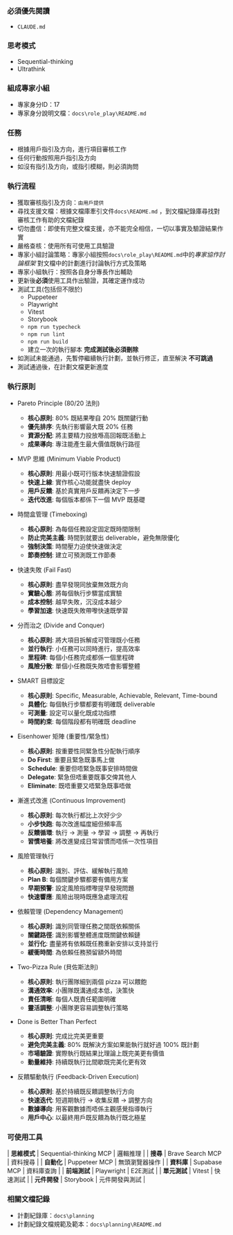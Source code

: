 ### 必須優先閱讀
- `CLAUDE.md`

### 思考模式
- Sequential-thinking
- Ultrathink

### 組成專家小組
- 專家身分ID：17
- 專家身分說明文檔：`docs\role_play\README.md`

### 任務
- 根據用戶指引及方向，進行項目審核工作
- 任何行動按照用戶指引及方向
- 如沒有指引及方向，或指引模糊，則必須詢問

### 執行流程
- 獲取審核指引及方向：`由用戶提供`
- 尋找支援文檔：根據文檔庫牽引文件`docs\README.md` ，到文檔紀錄庫尋找對審核工作有助的文檔紀錄
- 切勿盡信：即使有完整文檔支援，亦不能完全相信，一切以事實及驗證結果作實
- 嚴格查核：使用所有可使用工具驗證
- 專家小組討論策略：專家小組按照`docs\role_play\README.md`中的*專家協作討論框架* 對文檔中的計劃進行討論執行方式及策略
- 專家小組執行：按照各自身分專長作出輔助
- 更新後**必須**使用工具作出驗證，其確定運作成功
- 測試工具(包括但不限於)
   - Puppeteer
   - Playwright
   - Vitest
   - Storybook
   - `npm run typecheck`
   - `npm run lint`
   - `npm run build`
   - 建立一次的執行腳本 **完成測試後必須刪除**
- 如測試未能通過，先暫停繼續執行計劃，並執行修正，直至解決 **不可跳過**
- 測試通過後，在計劃文檔更新進度

### 執行原則

- Pareto Principle (80/20 法則)
  - **核心原則**: 80% 既結果嚟自 20% 既關鍵行動
  - **優先排序**: 先執行影響最大既 20% 任務
  - **資源分配**: 將主要精力投放喺高回報既活動上
  - **成果導向**: 專注能產生最大價值既執行路徑

- MVP 思維 (Minimum Viable Product)
  - **核心原則**: 用最小既可行版本快速驗證假設
  - **快速上線**: 實作核心功能就盡快 deploy
  - **用戶反饋**: 基於真實用戶反饋再決定下一步
  - **迭代改進**: 每個版本都係下一個 MVP 既基礎

- 時間盒管理 (Timeboxing)
  - **核心原則**: 為每個任務設定固定既時間限制
  - **防止完美主義**: 時間到就要出 deliverable，避免無限優化
  - **強制決策**: 時間壓力迫使快速做決定
  - **節奏控制**: 建立可預測既工作節奏

- 快速失敗 (Fail Fast)
  - **核心原則**: 盡早發現同放棄無效既方向
  - **實驗心態**: 將每個執行步驟當成實驗
  - **成本控制**: 越早失敗，沉沒成本越少
  - **學習加速**: 快速既失敗帶嚟快速既學習

- 分而治之 (Divide and Conquer)
  - **核心原則**: 將大項目拆解成可管理既小任務
  - **並行執行**: 小任務可以同時進行，提高效率
  - **里程碑**: 每個小任務完成都係一個里程碑
  - **風險分散**: 單個小任務既失敗唔會影響整體

- SMART 目標設定
  - **核心原則**: Specific, Measurable, Achievable, Relevant, Time-bound
  - **具體化**: 每個執行步驟都要有明確既 deliverable
  - **可測量**: 設定可以量化既成功指標
  - **時間約束**: 每個階段都有明確既 deadline

- Eisenhower 矩陣 (重要性/緊急性)
  - **核心原則**: 按重要性同緊急性分配執行順序
  - **Do First**: 重要且緊急既事馬上做
  - **Schedule**: 重要但唔緊急既事安排時間做
  - **Delegate**: 緊急但唔重要既事交俾其他人
  - **Eliminate**: 既唔重要又唔緊急既事唔做

- 漸進式改進 (Continuous Improvement)
  - **核心原則**: 每次執行都比上次好少少
  - **小步快跑**: 每次改進幅度細但頻率高
  - **反饋循環**: 執行 → 測量 → 學習 → 調整 → 再執行
  - **習慣培養**: 將改進變成日常習慣而唔係一次性項目

- 風險管理執行
  - **核心原則**: 識別、評估、緩解執行風險
  - **Plan B**: 每個關鍵步驟都要有備用方案
  - **早期預警**: 設定風險指標嚟提早發現問題
  - **快速響應**: 風險出現時既應急處理流程

- 依賴管理 (Dependency Management)
  - **核心原則**: 識別同管理任務之間既依賴關係
  - **關鍵路徑**: 識別影響整體進度既關鍵依賴鏈
  - **並行化**: 盡量將有依賴既任務重新安排以支持並行
  - **緩衝時間**: 為依賴任務預留額外時間

- Two-Pizza Rule (貝佐斯法則)
  - **核心原則**: 執行團隊細到兩個 pizza 可以餵飽
  - **溝通效率**: 小團隊既溝通成本低，決策快
  - **責任清晰**: 每個人既責任範圍明確
  - **靈活調整**: 小團隊更容易調整執行策略

- Done is Better Than Perfect
  - **核心原則**: 完成比完美更重要
  - **避免完美主義**: 80% 既解決方案如果能執行就好過 100% 既計劃
  - **市場驗證**: 實際執行既結果比理論上既完美更有價值
  - **動量維持**: 持續既執行比間歇既完美化更有效

- 反饋驅動執行 (Feedback-Driven Execution)
  - **核心原則**: 基於持續既反饋調整執行方向
  - **快速迭代**: 短週期執行 → 收集反饋 → 調整方向
  - **數據導向**: 用客觀數據而唔係主觀感覺指導執行
  - **用戶中心**: 以最終用戶既反饋為執行既北極星

### 可使用工具
| **思維模式** | Sequential-thinking MCP | 邏輯推理 |
| **搜尋** | Brave Search MCP | 資料搜尋 |
| **自動化** | Puppeteer MCP | 無頭瀏覽器操作 |
| **資料庫** | Supabase MCP | 資料庫查詢 |
| **前端測試** | Playwright | E2E測試 |
| **單元測試** | Vitest | 快速測試 |
| **元件開發** | Storybook | 元件開發與測試 |

### 相關文檔記錄
- 計劃紀錄庫：`docs\planning`
- 計劃紀錄文檔規範及範本：`docs\planning\README.md`